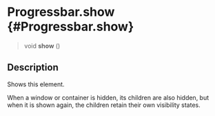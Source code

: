 Progressbar.show {#Progressbar.show}
================

> void **show** ()

Description
-----------

Shows this element.

When a window or container is hidden, its children are also hidden, but
when it is shown again, the children retain their own visibility states.

